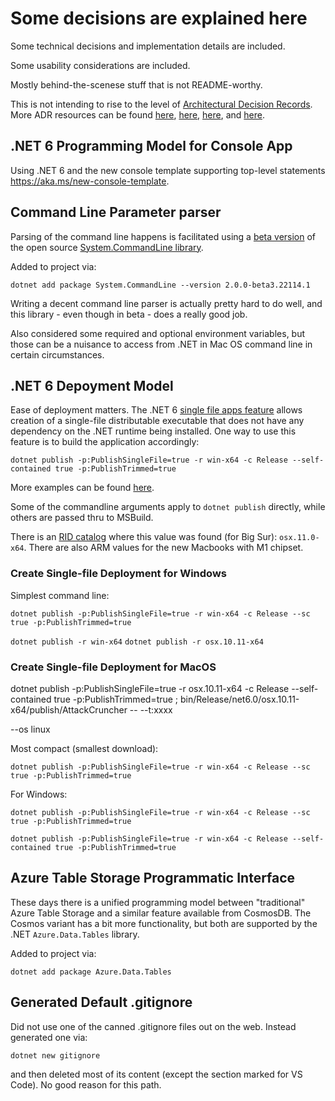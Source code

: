 # Some decisions are explained here

Some technical decisions and implementation details are included.

Some usability considerations are included.

Mostly behind-the-scenese stuff that is not README-worthy.

This is not intending to rise to the level of [Architectural Decision Records](https://adr.github.io). More ADR resources can be found [here](https://resources.sei.cmu.edu/asset_files/Presentation/2017_017_001_497746.pdf), [here](https://openpracticelibrary.com/practice/architectural-decision-records-adr/), [here](https://thinkrelevance.com/blog/2011/11/15/documenting-architecture-decisions), and [here](https://www.redhat.com/architect/architecture-decision-records).

## .NET 6 Programming Model for Console App

Using .NET 6 and the new console template supporting top-level statements <https://aka.ms/new-console-template>.

## Command Line Parameter parser

Parsing of the command line happens is facilitated using a [beta version](https://www.nuget.org/packages/System.CommandLine) of the open source [System.CommandLine library](<https://github.com/dotnet/command-line-api>).

Added to project via:

`dotnet add package System.CommandLine --version 2.0.0-beta3.22114.1`

Writing a decent command line parser is actually pretty hard to do well, and this library - even though in beta - does a really good job.

Also considered some required and optional environment variables, but those can be a nuisance to access from .NET in Mac OS command line in certain circumstances.

## .NET 6 Depoyment Model

Ease of deployment matters. The .NET 6 [single file apps feature](https://docs.microsoft.com/dotnet/core/tools/dotnet-publish#arguments) allows creation of a single-file distributable executable that does not have any dependency on the .NET runtime being installed. One way to use this feature is to build the application accordingly:

`dotnet publish -p:PublishSingleFile=true -r win-x64 -c Release --self-contained true -p:PublishTrimmed=true`

More examples can be found [here](https://github.com/dotnet/designs/blob/main/accepted/2020/single-file/design.md).

Some of the commandline arguments apply to `dotnet publish` directly, while others are passed thru to MSBuild.

There is an [RID catalog](https://docs.microsoft.com/dotnet/core/rid-catalog) where this value was found (for Big Sur): `osx.11.0-x64`. There are also ARM values for the new Macbooks with M1 chipset.

### Create Single-file Deployment for Windows

Simplest command line:

   `dotnet publish -p:PublishSingleFile=true -r win-x64 -c Release --sc true -p:PublishTrimmed=true`

   `dotnet publish -r win-x64`
   `dotnet publish -r osx.10.11-x64`

### Create Single-file Deployment for MacOS

dotnet publish -p:PublishSingleFile=true -r osx.10.11-x64 -c Release --self-contained true -p:PublishTrimmed=true ; bin/Release/net6.0/osx.10.11-x64/publish/AttackCruncher -- --t:xxxx

--os linux

Most compact (smallest download):

   `dotnet publish -p:PublishSingleFile=true -r win-x64 -c Release --sc true -p:PublishTrimmed=true`

For Windows:

   `dotnet publish -p:PublishSingleFile=true -r win-x64 -c Release --sc true -p:PublishTrimmed=true`

   `dotnet publish -p:PublishSingleFile=true -r win-x64 -c Release --self-contained true -p:PublishTrimmed=true`

## Azure Table Storage Programmatic Interface

These days there is a unified programming model between "traditional" Azure Table Storage and a similar feature available from CosmosDB. The Cosmos variant has a bit more functionality, but both are supported by the .NET `Azure.Data.Tables` library.

Added to project via:

`dotnet add package Azure.Data.Tables`

## Generated Default .gitignore

Did not use one of the canned .gitignore files out on the web. Instead generated one via:

`dotnet new gitignore`

and then deleted most of its content (except the section marked for VS Code). No good reason for this path.
